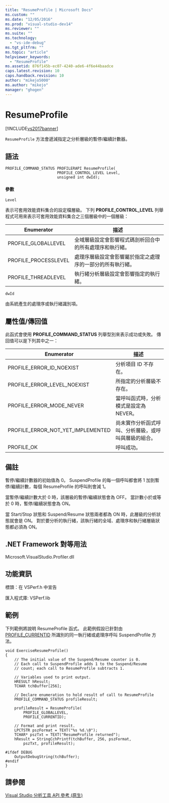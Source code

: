 ```yaml
---
title: "ResumeProfile | Microsoft Docs"
ms.custom: ""
ms.date: "12/05/2016"
ms.prod: "visual-studio-dev14"
ms.reviewer: ""
ms.suite: ""
ms.technology: 
  - "vs-ide-debug"
ms.tgt_pltfrm: ""
ms.topic: "article"
helpviewer_keywords: 
  - "ResumeProfile"
ms.assetid: 876f145b-ec07-4240-ade6-4f6e44baadce
caps.latest.revision: 10
caps.handback.revision: 10
author: "mikejo5000"
ms.author: "mikejo"
manager: "ghogen"
---
```

# ResumeProfile
[!INCLUDE[vs2017banner](../code-quality/includes/vs2017banner.md)]

`ResumeProfile` 方法會遞減指定之分析層級的暫停\/繼續計數器。  
  
## 語法  
  
```  
PROFILE_COMMAND_STATUS PROFILERAPI ResumeProfile(  
                       PROFILE_CONTROL_LEVEL Level,   
                       unsigned int dwId);  
```  
  
#### 參數  
 `Level`  
  
 表示可套用效能資料集合的設定檔層級。  下列 **PROFILE\_CONTROL\_LEVEL** 列舉程式可用來表示可套用效能資料集合之三個層級中的一個層級：  
  
|Enumerator|描述|  
|----------------|--------|  
|PROFILE\_GLOBALLEVEL|全域層級設定會影響程式碼剖析回合中的所有處理序和執行緒。|  
|PROFILE\_PROCESSLEVEL|處理序層級設定會影響屬於指定之處理序的一部分的所有執行緒。|  
|PROFILE\_THREADLEVEL|執行緒分析層級設定會影響指定的執行緒。|  
  
 `dwId`  
  
 由系統產生的處理序或執行緒識別項。  
  
## 屬性值\/傳回值  
 此函式會使用 **PROFILE\_COMMAND\_STATUS** 列舉型別來表示成功或失敗。  傳回值可以是下列其中之一：  
  
|Enumerator|描述|  
|----------------|--------|  
|PROFILE\_ERROR\_ID\_NOEXIST|分析項目 ID 不存在。|  
|PROFILE\_ERROR\_LEVEL\_NOEXIST|所指定的分析層級不存在。|  
|PROFILE\_ERROR\_MODE\_NEVER|當呼叫函式時，分析模式是設定為 NEVER。|  
|PROFILE\_ERROR\_NOT\_YET\_IMPLEMENTED|尚未實作分析函式呼叫、分析層級，或呼叫與層級的組合。|  
|PROFILE\_OK|呼叫成功。|  
  
## 備註  
 暫停\/繼續計數器的初始值為 0。  SuspendProfile 的每一個呼叫都會將 1 加到暫停\/繼續計數，每個 ResumeProfile 的呼叫則會減 1。  
  
 當暫停\/繼續計數大於 0 時，該層級的暫停\/繼續狀態會為 OFF。  當計數小於或等於 0 時，暫停\/繼續狀態會為 ON。  
  
 當 Start\/Stop 狀態和 Suspend\/Resume 狀態兩者都為 ON 時，此層級的分析狀態就會是 ON。  對於要分析的執行緒，該執行緒的全域、處理序和執行緒層級狀態都必須為 ON。  
  
## .NET Framework 對等用法  
 Microsoft.VisualStudio.Profiler.dll  
  
## 功能資訊  
 標頭：在 VSPerf.h 中宣告  
  
 匯入程式庫: VSPerf.lib  
  
## 範例  
 下列範例將說明 ResumeProfile 函式。  此範例假設已針對由 [PROFILE\_CURRENTID](../profiling/profile-currentid.md) 所識別的同一執行緒或處理序呼叫 SuspendProfile 方法。  
  
```  
void ExerciseResumeProfile()  
{  
    // The initial value of the Suspend/Resume counter is 0.   
    // Each call to SuspendProfile adds 1 to the Suspend/Resume   
    // count; each call to ResumeProfile subtracts 1.   
  
    // Variables used to print output.  
    HRESULT hResult;  
    TCHAR tchBuffer[256];  
  
    // Declare enumeration to hold result of call to ResumeProfile  
    PROFILE_COMMAND_STATUS profileResult;  
  
    profileResult = ResumeProfile(  
        PROFILE_GLOBALLEVEL,  
        PROFILE_CURRENTID);  
  
    // Format and print result.  
    LPCTSTR pszFormat = TEXT("%s %d.\0");  
    TCHAR* pszTxt = TEXT("ResumeProfile returned");  
    hResult = StringCchPrintf(tchBuffer, 256, pszFormat,   
        pszTxt, profileResult);  
  
#ifdef DEBUG  
    OutputDebugString(tchBuffer);  
#endif  
}  
```  
  
## 請參閱  
 [Visual Studio 分析工具 API 參考 \(原生\)](../profiling/visual-studio-profiler-api-reference-native.md)